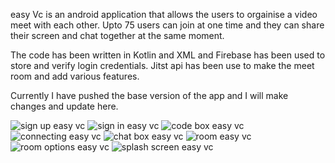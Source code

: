 easy Vc is an android application that allows the users to orgainise a video meet with each other.
Upto 75 users can join at one time and they can share their screen and chat together at the same moment.

The code has been written in Kotlin and XML and Firebase has been used to store and verify login credentials.
Jitst api has been use to make the meet room and add various features.

Currently I have pushed the base version of the app and I will make changes and update here.


![sign up easy vc](https://user-images.githubusercontent.com/55822310/194895075-851e97f9-0ac0-4e6f-bec5-343e696799c7.jpg)
![sign in easy vc](https://user-images.githubusercontent.com/55822310/194895057-804e2b3c-e66f-453c-8f52-cc4bb0b9d157.jpg)
![code box easy vc](https://user-images.githubusercontent.com/55822310/194895092-484e8b22-b272-46cb-b628-1100198f1b23.jpg)
![connecting easy vc](https://user-images.githubusercontent.com/55822310/194895116-88b55727-63b1-415c-98e2-6e213945b7fe.jpg)
![chat box easy vc](https://user-images.githubusercontent.com/55822310/194895133-df4d3726-f674-49fc-9ea5-f4c83787d9a0.jpg)
![room easy vc](https://user-images.githubusercontent.com/55822310/194895162-912b285c-3b8b-40fb-b296-0c82188d0905.jpg)
![room options easy vc](https://user-images.githubusercontent.com/55822310/194895145-f2bfc50d-352f-4fde-9d0a-3e76f622bb41.jpg)
![splash screen easy vc](https://user-images.githubusercontent.com/55822310/194895992-8084d727-31f8-4e8b-9e67-7924b7ee779f.jpg)
